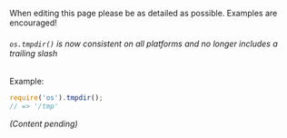 When editing this page please be as detailed as possible. Examples are encouraged!

###### `os.tmpdir()` is now consistent on all platforms and no longer includes a trailing slash

Example:

```js
require('os').tmpdir();
// => '/tmp'
```

_(Content pending)_